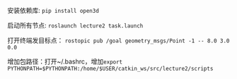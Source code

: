 安装依赖库:
`pip install open3d`

启动所有节点:
`roslaunch lecture2 task.launch`

打开终端发目标点：
`rostopic pub /goal geometry_msgs/Point -1 -- 8.0 3.0 0.0`

增加包路径：打开~/.bashrc，增加`export PYTHONPATH=$PYTHONPATH:/home/$USER/catkin_ws/src/lecture2/scripts`

